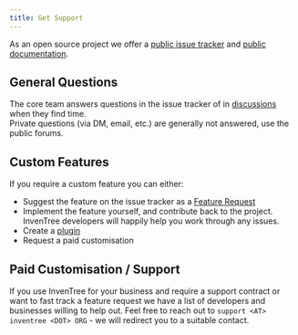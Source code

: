 ```yaml
---
title: Get Support
---
```


As an open source project we offer a [public issue tracker](https://github.com/inventree/InvenTree) and [public documentation](https://docs.inventree.org).

## General Questions
The core team answers questions in the issue tracker of in [discussions](https://github.com/inventree/InvenTree/discussions) when they find time.  
Private questions (via DM, email, etc.) are generally not answered, use the public forums.

## Custom Features
If you require a custom feature you can either:
- Suggest the feature on the issue tracker as a [Feature Request](https://github.com/inventree/InvenTree/issues/new?template=feature_request.yaml)
- Implement the feature yourself, and contribute back to the project. InvenTree developers will happily help you work through any issues.
- Create a [plugin](/extend/plugin/index.md)
- Request a paid customisation

## Paid Customisation / Support
If you use InvenTree for your business and require a support contract or want to fast track a feature request we have a list of developers and businesses willing to help out.
Feel free to reach out to `support <AT> inventree <DOT> ORG` - we will redirect you to a suitable contact.
